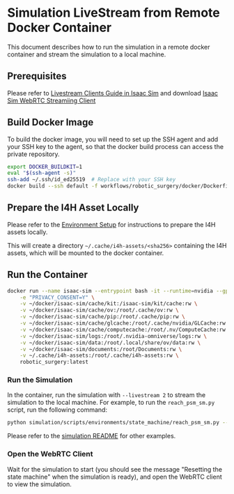 # Simulation LiveStream from Remote Docker Container

This document describes how to run the simulation in a remote docker container and stream the simulation to a local machine.

## Prerequisites

Please refer to [Livestream Clients Guide in Isaac Sim](https://docs.isaacsim.omniverse.nvidia.com/latest/installation/manual_livestream_clients.html#isaac-sim-short-webrtc-streaming-client) and download [Isaac Sim WebRTC Streamiing Client](https://docs.isaacsim.omniverse.nvidia.com/latest/installation/download.html#isaac-sim-latest-release)

## Build Docker Image

To build the docker image, you will need to set up the SSH agent and add your SSH key to the agent, so that the docker build process can access the private repository.

```bash
export DOCKER_BUILDKIT=1
eval "$(ssh-agent -s)"
ssh-add ~/.ssh/id_ed25519  # Replace with your SSH key
docker build --ssh default -f workflows/robotic_surgery/docker/Dockerfile -t robotic_surgery:latest .
```

## Prepare the I4H Asset Locally

Please refer to the [Environment Setup](../README.md#environment-setup) for instructions to prepare the I4H assets locally.

This will create a directory `~/.cache/i4h-assets/<sha256>` containing the I4H assets, which will be mounted to the docker container.

## Run the Container

```bash
docker run --name isaac-sim --entrypoint bash -it --runtime=nvidia --gpus all -e "ACCEPT_EULA=Y" --rm --network=host \
    -e "PRIVACY_CONSENT=Y" \
    -v ~/docker/isaac-sim/cache/kit:/isaac-sim/kit/cache:rw \
    -v ~/docker/isaac-sim/cache/ov:/root/.cache/ov:rw \
    -v ~/docker/isaac-sim/cache/pip:/root/.cache/pip:rw \
    -v ~/docker/isaac-sim/cache/glcache:/root/.cache/nvidia/GLCache:rw \
    -v ~/docker/isaac-sim/cache/computecache:/root/.nv/ComputeCache:rw \
    -v ~/docker/isaac-sim/logs:/root/.nvidia-omniverse/logs:rw \
    -v ~/docker/isaac-sim/data:/root/.local/share/ov/data:rw \
    -v ~/docker/isaac-sim/documents:/root/Documents:rw \
    -v ~/.cache/i4h-assets:/root/.cache/i4h-assets:rw \
    robotic_surgery:latest
```

### Run the Simulation

In the container, run the simulation with `--livestream 2` to stream the simulation to the local machine. For example, to run the `reach_psm_sm.py` script, run the following command:

```bash
python simulation/scripts/environments/state_machine/reach_psm_sm.py --livestream 2
```

Please refer to the [simulation README](../scripts/simulation/README.md) for other examples.


### Open the WebRTC Client

Wait for the simulation to start (you should see the message "Resetting the state machine" when the simulation is ready), and open the WebRTC client to view the simulation.
